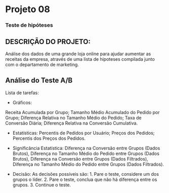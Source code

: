 # Projeto 08

### Teste de hipóteses

## DESCRIÇÃO DO PROJETO:
Análise dos dados de uma grande loja online para ajudar aumentar as receitas da empresa, através de uma lista de hipoteses compilada junto com o departamento de marketing.

## Análise do Teste A/B

Lista de tarefas:

+ Gráficos:

Receita Acumulada por Grupo;
Tamanho Médio Acumulado do Pedido por Grupo;
Diferença Relativa no Tamanho Médio do Pedido;
Taxa de Conversão Diária;
Diferença Relativa na Conversão Cumulativa.

+ Estatísticas:
Percentis de Pedidos por Usuário;
Preços dos Pedidos;
Percentis dos Preços dos Pedidos.

+ Significância Estatística:
Diferença na Conversão entre Grupos (Dados Brutos),
Diferença no Tamanho Médio do Pedido entre Grupos (Dados Brutos),
Diferença na Conversão entre Grupos (Dados Filtrados),
Diferença no Tamanho Médio do Pedido entre Grupos (Dados Filtrados).

+ Decisão:
As decisões possíveis são: 1. Pare o teste, considere um dos grupos o líder. 2. Pare o teste, conclua que não há diferença entre os grupos. 3. Continue o teste.
